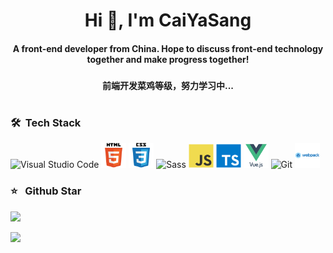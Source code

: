 <h1 align="center">Hi 👋, I'm CaiYaSang</h1>
<h4 align="center" >A front-end developer from China. Hope to discuss front-end technology together and make progress together!<h3>
<h4 align="center">前端开发菜鸡等级，努力学习中...</h4>
<h1></h1>

### 🛠 &nbsp;Tech Stack

<p align="left"  > 
<img  alt="Visual Studio Code" width="35" height="40" src="https://cdn.jsdelivr.net/gh/devicons/devicon/icons/vscode/vscode-original.svg"  />

<img src="https://raw.githubusercontent.com/devicons/devicon/master/icons/html5/html5-original-wordmark.svg" alt="html5" width="40" height="40"/>

<img alt="Sass" height="40"  width="40" src="https://raw.githubusercontent.com/devicons/devicon/master/icons/css3/css3-original-wordmark.svg">

<img  alt="Sass" height="40"  width="40" src="https://cdn.jsdelivr.net/gh/devicons/devicon/icons/sass/sass-original.svg">

<img src="https://raw.githubusercontent.com/devicons/devicon/master/icons/javascript/javascript-original.svg" alt="javascript" width="40" height="38"/>

<img src="https://raw.githubusercontent.com/devicons/devicon/master/icons/typescript/typescript-original.svg" alt="typescript" width="40" height="38" />

<img src="https://raw.githubusercontent.com/devicons/devicon/master/icons/vuejs/vuejs-original-wordmark.svg" alt="VueJs" width="40" height="38"/>

<img  alt="Git" height="40" width="38" src="https://cdn.jsdelivr.net/gh/devicons/devicon/icons/git/git-original.svg"  />

<img src="https://raw.githubusercontent.com/devicons/devicon/d00d0969292a6569d45b06d3f350f463a0107b0d/icons/webpack/webpack-original-wordmark.svg" alt="webpack" width="40" height="40"/>

</p>

### ⭐️ &nbsp; Github Star

<!-- <img style="float: left"  src='https://github-readme-stats.vercel.app/api?username=CaiYaSang&show_icons=true&&bg_color=DEG,0093E9,80D0C7&hide_border=true&icon_color=FFFFFF&text_color=000000&title_color=FFFFFF&card_width=450&border_radius=17'></img>
<img style="float: right"   src='https://github-readme-stats.vercel.app/api/top-langs/?username=anuraghazra&layout=compact&card_width=400&text_bold=false&border_radius=20&title_color=000'></img> -->

![](https://github-readme-stats.vercel.app/api?username=CaiYaSang&show_icons=true&&bg_color=DEG,0093E9,80D0C7&hide_border=true&icon_color=FFFFFF&text_color=000000&title_color=FFFFFF&card_width=450&border_radius=17)


![](https://github-readme-stats.vercel.app/api/top-langs/?username=anuraghazra&layout=compact&card_width=400&text_bold=false&border_radius=20&title_color=000)



